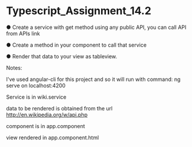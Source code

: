 # Typescript_Assignment_14.2

● Create a service with get method using any public API, you can call API from APIs link

● Create a method in your component to call that service

● Render that data to your view as tableview.

Notes:

I've used angular-cli for this project and so it will run with command: ng serve on localhost:4200

Service is in wiki.service

data to be rendered is obtained from the url http://en.wikipedia.org/w/api.php

component is in app.component

view rendered in app.component.html
